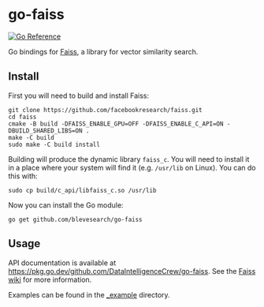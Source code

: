 # go-faiss

[![Go Reference](https://pkg.go.dev/badge/github.com/DataIntelligenceCrew/go-faiss.svg)](https://pkg.go.dev/github.com/DataIntelligenceCrew/go-faiss)

Go bindings for [Faiss](https://github.com/facebookresearch/faiss), a library for vector similarity search.

## Install

First you will need to build and install Faiss:

```
git clone https://github.com/facebookresearch/faiss.git
cd faiss
cmake -B build -DFAISS_ENABLE_GPU=OFF -DFAISS_ENABLE_C_API=ON -DBUILD_SHARED_LIBS=ON .
make -C build
sudo make -C build install
```

Building will produce the dynamic library `faiss_c`.
You will need to install it in a place where your system will find it (e.g. `/usr/lib` on Linux).
You can do this with:

    sudo cp build/c_api/libfaiss_c.so /usr/lib

Now you can install the Go module:

    go get github.com/blevesearch/go-faiss

## Usage

API documentation is available at <https://pkg.go.dev/github.com/DataIntelligenceCrew/go-faiss>.
See the [Faiss wiki](https://github.com/facebookresearch/faiss/wiki) for more information.

Examples can be found in the [_example](_example) directory.
